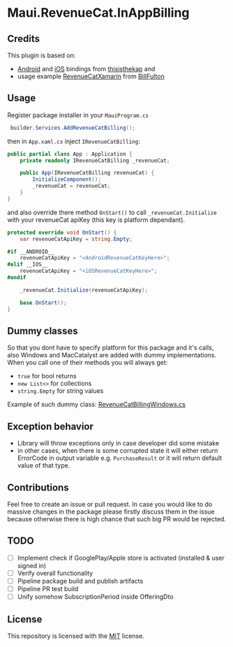 # Maui.RevenueCat.InAppBilling
## Credits
This plugin is based on:
- [Android](https://github.com/thisisthekap/Xamarin.RevenueCat.Android) and [iOS](https://github.com/thisisthekap/Xamarin.RevenueCat.iOS) bindings from [thisisthekap](https://github.com/thisisthekap) and
- usage example [RevenueCatXamarin](https://github.com/BillFulton/RevenueCatXamarin) from [BillFulton](https://github.com/BillFulton)

## Usage

Register package installer in your `MauiProgram.cs`
```csharp
 builder.Services.AddRevenueCatBilling();
```

then in `App.xaml.cs` inject `IRevenueCatBilling`:
```csharp
public partial class App : Application {
    private readonly IRevenueCatBilling _revenueCat;

    public App(IRevenueCatBilling revenueCat) {
        InitializeComponent();
        _revenueCat = revenueCat;
    }
}
```
and also override there method `OnStart()` to call `_revenueCat.Initialize` with your revenueCat apiKey (this key is platform dependant).

```csharp
protected override void OnStart() {
    var revenueCatApiKey = string.Empty;

#if __ANDROID__
    revenueCatApiKey = "<AndroidRevenueCatKeyHere>";
#elif __IOS__
	revenueCatApiKey = "<iOSRevenueCatKeyHere>";
#endif

    _revenueCat.Initialize(revenueCatApiKey);

    base.OnStart();
}
```

## Dummy classes

So that you dont have to specify platform for this package and it's calls, also Windows and MacCatalyst are added with dummy implementations. When you call one of their methods you will always get:
- `true` for bool returns
- `new List<>` for collections
- `string.Empty` for string values

Example of such dummy class: [RevenueCatBillingWindows.cs](Maui.RevenueCat.InAppBilling/Platforms/Windows/RevenueCatBillingWindows.cs)

## Exception behavior
- Library will throw exceptions only in case developer did some mistake
- in other cases, when there is some corrupted state it will either return ErrorCode in output variable e.g. `PurchaseResult` or it will return default value of that type.

## Contributions
Feel free to create an issue or pull request. In case you would like to do massive changes in the package please firstly discuss them in the issue because otherwise there is high chance that such big PR would be rejected.

## TODO
- [ ] Implement check if GooglePlay/Apple store is activated (installed & user signed in)
- [ ] Verify overall functionality
- [ ] Pipeline package build and publish artifacts
- [ ] Pipeline PR test build
- [ ] Unify somehow SubscriptionPeriod inside OfferingDto

## License
This repository is licensed with the [MIT](LICENSE.txt) license.
